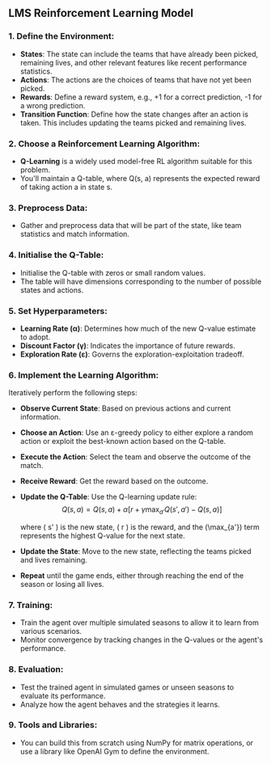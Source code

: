 ## LMS Reinforcement Learning Model


### 1. Define the Environment:
- **States**: The state can include the teams that have already been picked, remaining lives, and other relevant features like recent performance statistics.
- **Actions**: The actions are the choices of teams that have not yet been picked.
- **Rewards**: Define a reward system, e.g., +1 for a correct prediction, -1 for a wrong prediction.
- **Transition Function**: Define how the state changes after an action is taken. This includes updating the teams picked and remaining lives.

### 2. Choose a Reinforcement Learning Algorithm:
- **Q-Learning** is a widely used model-free RL algorithm suitable for this problem.
- You'll maintain a Q-table, where Q(s, a) represents the expected reward of taking action a in state s.

### 3. Preprocess Data:
- Gather and preprocess data that will be part of the state, like team statistics and match information.

### 4. Initialise the Q-Table:
- Initialise the Q-table with zeros or small random values.
- The table will have dimensions corresponding to the number of possible states and actions.

### 5. Set Hyperparameters:
- **Learning Rate (α)**: Determines how much of the new Q-value estimate to adopt.
- **Discount Factor (γ)**: Indicates the importance of future rewards.
- **Exploration Rate (ε)**: Governs the exploration-exploitation tradeoff.

### 6. Implement the Learning Algorithm:
Iteratively perform the following steps:
- **Observe Current State**: Based on previous actions and current information.
- **Choose an Action**: Use an ε-greedy policy to either explore a random action or exploit the best-known action based on the Q-table.
- **Execute the Action**: Select the team and observe the outcome of the match.
- **Receive Reward**: Get the reward based on the outcome.
- **Update the Q-Table**: Use the Q-learning update rule:
  $$
  Q(s, a) = Q(s, a) + α [r + γ \max_{a'}Q(s', a') - Q(s, a)]
  $$
  
  where \( s' \) is the new state, \( r \) is the reward, and the \(\max_{a'}\) term represents the highest Q-value for the next state.
- **Update the State**: Move to the new state, reflecting the teams picked and lives remaining.
- **Repeat** until the game ends, either through reaching the end of the season or losing all lives.

### 7. Training:
- Train the agent over multiple simulated seasons to allow it to learn from various scenarios.
- Monitor convergence by tracking changes in the Q-values or the agent's performance.

### 8. Evaluation:
- Test the trained agent in simulated games or unseen seasons to evaluate its performance.
- Analyze how the agent behaves and the strategies it learns.

### 9. Tools and Libraries:
- You can build this from scratch using NumPy for matrix operations, or use a library like OpenAI Gym to define the environment.

